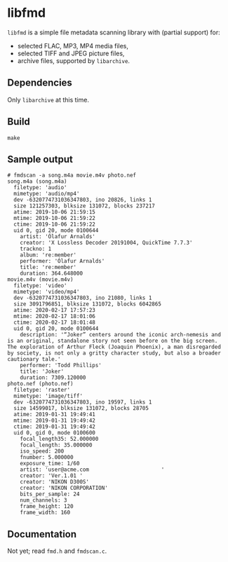 # libfmd

`libfmd` is a simple file metadata scanning library with (partial support) for:

  * selected FLAC, MP3, MP4 media files,
  * selected TIFF and JPEG picture files,
  * archive files, supported by `libarchive`.

## Dependencies

Only `libarchive` at this time.

## Build

    make

## Sample output

    # fmdscan -a song.m4a movie.m4v photo.nef
    song.m4a (song.m4a)
      filetype: 'audio'
      mimetype: 'audio/mp4'
      dev -6320774731036347803, ino 20826, links 1
      size 121257303, blksize 131072, blocks 237217
      atime: 2019-10-06 21:59:15
      mtime: 2019-10-06 21:59:22
      ctime: 2019-10-06 21:59:22
      uid 0, gid 20, mode 0100644
    	artist: 'Ólafur Arnalds'
    	creator: 'X Lossless Decoder 20191004, QuickTime 7.7.3'
    	trackno: 1
    	album: 're:member'
    	performer: 'Ólafur Arnalds'
    	title: 're:member'
    	duration: 364.648000
    movie.m4v (movie.m4v)
      filetype: 'video'
      mimetype: 'video/mp4'
      dev -6320774731036347803, ino 21080, links 1
      size 3091796851, blksize 131072, blocks 6042865
      atime: 2020-02-17 17:57:23
      mtime: 2020-02-17 18:01:06
      ctime: 2020-02-17 18:01:48
      uid 0, gid 20, mode 0100644
    	description: '“Joker” centers around the iconic arch-nemesis and is an original, standalone story not seen before on the big screen. The exploration of Arthur Fleck (Joaquin Phoenix), a man disregarded by society, is not only a gritty character study, but also a broader cautionary tale.'
    	performer: 'Todd Phillips'
    	title: 'Joker'
    	duration: 7309.120000
    photo.nef (photo.nef)
      filetype: 'raster'
      mimetype: 'image/tiff'
      dev -6320774731036347803, ino 19597, links 1
      size 14599017, blksize 131072, blocks 28705
      atime: 2019-01-31 19:49:41
      mtime: 2019-01-31 19:49:42
      ctime: 2019-01-31 19:49:42
      uid 0, gid 0, mode 0100600
    	focal_length35: 52.000000
    	focal_length: 35.000000
    	iso_speed: 200
    	fnumber: 5.000000
    	exposure_time: 1/60
    	artist: 'user@acme.com                       '
    	creator: 'Ver.1.01 '
    	creator: 'NIKON D300S'
    	creator: 'NIKON CORPORATION'
    	bits_per_sample: 24
    	num_channels: 3
    	frame_height: 120
    	frame_width: 160

## Documentation

Not yet; read `fmd.h` and `fmdscan.c`.
